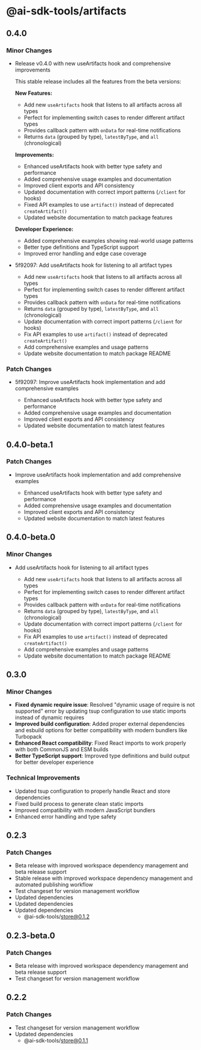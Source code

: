 # @ai-sdk-tools/artifacts

## 0.4.0

### Minor Changes

- Release v0.4.0 with new useArtifacts hook and comprehensive improvements

  This stable release includes all the features from the beta versions:

  **New Features:**

  - Add new `useArtifacts` hook that listens to all artifacts across all types
  - Perfect for implementing switch cases to render different artifact types
  - Provides callback pattern with `onData` for real-time notifications
  - Returns `data` (grouped by type), `latestByType`, and `all` (chronological)

  **Improvements:**

  - Enhanced useArtifacts hook with better type safety and performance
  - Added comprehensive usage examples and documentation
  - Improved client exports and API consistency
  - Updated documentation with correct import patterns (`/client` for hooks)
  - Fixed API examples to use `artifact()` instead of deprecated `createArtifact()`
  - Updated website documentation to match package features

  **Developer Experience:**

  - Added comprehensive examples showing real-world usage patterns
  - Better type definitions and TypeScript support
  - Improved error handling and edge case coverage

- 5f92097: Add useArtifacts hook for listening to all artifact types

  - Add new `useArtifacts` hook that listens to all artifacts across all types
  - Perfect for implementing switch cases to render different artifact types
  - Provides callback pattern with `onData` for real-time notifications
  - Returns `data` (grouped by type), `latestByType`, and `all` (chronological)
  - Update documentation with correct import patterns (`/client` for hooks)
  - Fix API examples to use `artifact()` instead of deprecated `createArtifact()`
  - Add comprehensive examples and usage patterns
  - Update website documentation to match package README

### Patch Changes

- 5f92097: Improve useArtifacts hook implementation and add comprehensive examples

  - Enhanced useArtifacts hook with better type safety and performance
  - Added comprehensive usage examples and documentation
  - Improved client exports and API consistency
  - Updated website documentation to match latest features

## 0.4.0-beta.1

### Patch Changes

- Improve useArtifacts hook implementation and add comprehensive examples

  - Enhanced useArtifacts hook with better type safety and performance
  - Added comprehensive usage examples and documentation
  - Improved client exports and API consistency
  - Updated website documentation to match latest features

## 0.4.0-beta.0

### Minor Changes

- Add useArtifacts hook for listening to all artifact types

  - Add new `useArtifacts` hook that listens to all artifacts across all types
  - Perfect for implementing switch cases to render different artifact types
  - Provides callback pattern with `onData` for real-time notifications
  - Returns `data` (grouped by type), `latestByType`, and `all` (chronological)
  - Update documentation with correct import patterns (`/client` for hooks)
  - Fix API examples to use `artifact()` instead of deprecated `createArtifact()`
  - Add comprehensive examples and usage patterns
  - Update website documentation to match package README

## 0.3.0

### Minor Changes

- **Fixed dynamic require issue**: Resolved "dynamic usage of require is not supported" error by updating tsup configuration to use static imports instead of dynamic requires
- **Improved build configuration**: Added proper external dependencies and esbuild options for better compatibility with modern bundlers like Turbopack
- **Enhanced React compatibility**: Fixed React imports to work properly with both CommonJS and ESM builds
- **Better TypeScript support**: Improved type definitions and build output for better developer experience

### Technical Improvements

- Updated tsup configuration to properly handle React and store dependencies
- Fixed build process to generate clean static imports
- Improved compatibility with modern JavaScript bundlers
- Enhanced error handling and type safety

## 0.2.3

### Patch Changes

- Beta release with improved workspace dependency management and beta release support
- Stable release with improved workspace dependency management and automated publishing workflow
- Test changeset for version management workflow
- Updated dependencies
- Updated dependencies
- Updated dependencies
  - @ai-sdk-tools/store@0.1.2

## 0.2.3-beta.0

### Patch Changes

- Beta release with improved workspace dependency management and beta release support
- Test changeset for version management workflow

## 0.2.2

### Patch Changes

- Test changeset for version management workflow
- Updated dependencies
  - @ai-sdk-tools/store@0.1.1
